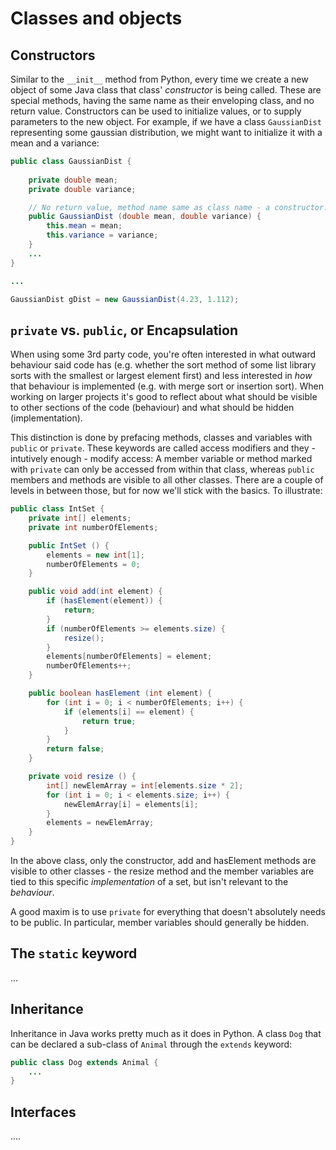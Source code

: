 # Classes and objects

## Constructors

Similar to the `__init__` method from Python, every time we create a new object of some Java class that class' *constructor* is being called. These are special methods, having the same name as their enveloping class, and no return value. Constructors can be used to initialize values, or to supply parameters to the new object. For example, if we have a class `GaussianDist` representing some gaussian distribution, we might want to initialize it with a mean and a variance:

```java
public class GaussianDist {
	
	private double mean;
	private double variance;

	// No return value, method name same as class name - a constructor!
	public GaussianDist (double mean, double variance) {   
		this.mean = mean;
		this.variance = variance;
	}
	...
}

...

GaussianDist gDist = new GaussianDist(4.23, 1.112);

```

## `private` vs. `public`, or Encapsulation

When using some 3rd party code, you're often interested in what outward behaviour said code has (e.g. whether the sort method of some list library sorts with the smallest or largest element first) and less interested in *how* that behaviour is implemented (e.g. with merge sort or insertion sort). When working on larger projects it's good to reflect about what should be visible to other sections of the code (behaviour) and what should be hidden (implementation).

This distinction is done by prefacing methods, classes and variables with `public` or `private`. These keywords are called access modifiers and they - intutively enough - modify access: A member variable or method marked with `private` can only be accessed from within that class, whereas `public` members and methods are visible to all other classes. There are a couple of levels in between those, but for now we'll stick with the basics. To illustrate: 

```java
public class IntSet {
	private int[] elements;
	private int numberOfElements;

	public IntSet () {
		elements = new int[1];
		numberOfElements = 0;
	}

	public void add(int element) {
		if (hasElement(element)) {
			return;
		}
		if (numberOfElements >= elements.size) {
			resize();
		}
		elements[numberOfElements] = element;
		numberOfElements++;
	}

	public boolean hasElement (int element) {
		for (int i = 0; i < numberOfElements; i++) {
			if (elements[i] == element) {
				return true;
			}
		}
		return false;
	}

	private void resize () {
		int[] newElemArray = int[elements.size * 2];
		for (int i = 0; i < elements.size; i++) {
			newElemArray[i] = elements[i];
		}
		elements = newElemArray;
	}
}
```
In the above class, only the constructor, add and hasElement methods are visible to other classes - the resize method and the member variables are tied to this specific *implementation* of a set, but isn't relevant to the *behaviour*.

A good maxim is to use `private` for everything that doesn't absolutely needs to be public. In particular, member variables should generally be hidden.

## The `static` keyword
...

## Inheritance

Inheritance in Java works pretty much as it does in Python. A class `Dog` that can be declared a sub-class of `Animal` through the `extends` keyword:

```java
public class Dog extends Animal {
	...
}
```



## Interfaces
....